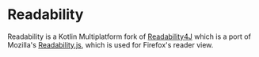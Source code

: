 # Readability

Readability is a Kotlin Multiplatform fork of [Readability4J](https://github.com/dankito/Readability4J) which is a port
of Mozilla's [Readability.js](https://github.com/mozilla/readability), which is used for Firefox's reader view.
